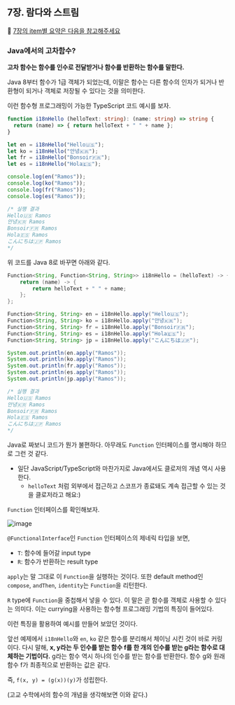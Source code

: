 ## 7장. 람다와 스트림
📌 [7장의 item별 요약은 다음을 참고해주세요](https://github.com/alanhakhyeonsong/LetsReadBooks/tree/master/Effective%20Java%203E/contents/chapter07)

### Java에서의 고차함수?
**고차 함수는 함수를 인수로 전달받거나 함수를 반환하는 함수를 말한다.**

Java 8부터 함수가 1급 객체가 되었는데, 이말은 함수는 다른 함수의 인자가 되거나 반환형이 되거나 객체로 저장될 수 있다는 것을 의미한다.

이런 함수형 프로그래밍이 가능한 TypeScript 코드 예시를 보자.

```typescript
function i18nHello (helloText: string): (name: string) => string {
  return (name) => { return helloText + " " + name };
}

let en = i18nHello("Hello🇺🇸");
let ko = i18nHello("안녕🇰🇷");
let fr = i18nHello("Bonsoir🇫🇷");
let es = i18nHello("Hola🇪🇸");

console.log(en("Ramos"));
console.log(ko("Ramos"));
console.log(fr("Ramos"));
console.log(es("Ramos"));

/* 실행 결과
Hello🇺🇸 Ramos
안녕🇰🇷 Ramos
Bonsoir🇫🇷 Ramos
Hola🇪🇸 Ramos
こんにちは🇯🇵 Ramos
*/
```

위 코드를 Java 8로 바꾸면 아래와 같다.

```java
Function<String, Function<String, String>> i18nHello = (helloText) -> {
    return (name) -> {
        return helloText + " " + name;
    };
};

Function<String, String> en = i18nHello.apply("Hello🇺🇸");
Function<String, String> ko = i18nHello.apply("안녕🇰🇷");
Function<String, String> fr = i18nHello.apply("Bonsoir🇫🇷");
Function<String, String> es = i18nHello.apply("Hola🇪🇸");
Function<String, String> jp = i18nHello.apply("こんにちは🇯🇵");

System.out.println(en.apply("Ramos"));
System.out.println(ko.apply("Ramos"));
System.out.println(fr.apply("Ramos"));
System.out.println(es.apply("Ramos"));
System.out.println(jp.apply("Ramos"));

/* 실행 결과
Hello🇺🇸 Ramos
안녕🇰🇷 Ramos
Bonsoir🇫🇷 Ramos
Hola🇪🇸 Ramos
こんにちは🇯🇵 Ramos
*/
```

Java로 짜보니 코드가 뭔가 불편하다. 아무래도 `Function` 인터페이스를 명시해야 하므로 그런 것 같다.

- 일단 JavaScript/TypeScript와 마찬가지로 Java에서도 클로저의 개념 역시 사용한다.
  - `helloText` 처럼 외부에서 접근하고 스코프가 종료돼도 계속 접근할 수 있는 것을 클로저라고 해요:)

`Function` 인터페이스를 확인해보자.

![image](https://github.com/Next-Level-Study/effective-java-study/assets/60968342/4dbc5c75-75a9-48cb-8183-523b53d776ee)

`@FunctionalInterface`인 `Function` 인터페이스의 제네릭 타입을 보면,

- `T`: 함수에 들어갈 input type
- `R`: 함수가 반환하는 result type

`apply`는 말 그대로 이 `Function`을 실행하는 것이다. 또한 default method인 `compose`, `andThen`, `identity`는 `Function`을 리턴한다.

`R` type에 `Function`을 중첩해서 넣을 수 있다. 이 말은 곧 함수를 객체로 사용할 수 있다는 의미다. 이는 currying을 사용하는 함수형 프로그래밍 기법의 특징이 들어있다.

이런 특징을 활용하여 예시를 만들어 보았던 것이다.

앞선 예제에서 `i18nHello`와 `en`, `ko` 같은 함수를 분리해서 체이닝 시킨 것이 바로 커링이다. 다시 말해, **x, y라는 두 인수를 받는 함수 f를 한 개의 인수를 받는 g라는 함수로 대체하는 기법이다.** g라는 함수 역시 하나의 인수를 받는 함수를 반환한다. 함수 g와 원래 함수 f가 최종적으로 반환하는 값은 같다.

즉, `f(x, y) = (g(x))(y)`가 성립한다.

(고교 수학에서의 함수의 개념을 생각해보면 이와 같다.)